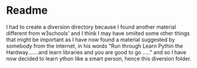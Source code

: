 # Readme

I had to create a diversion directory because I found another material different from w3schools' and I think I may have omiited some other things that might be important as I have now found a material suggested by somebody from the internet, in his words "Run through Learn Pythin the Hardway.......and learn libraries and you are good to go ....." and so I have now decided to learn ython like a smart person, hence this diversion folder. 

